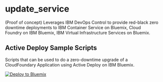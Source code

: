 # update_service

(Proof of concept) Leverages IBM DevOps Control to provide red-black zero downtime deployments to IBM Container Service on Bluemix, Cloud Foundry on IBM Bluemix, IBM Virtual Infrastructure Services on Bluemix.

## Active Deploy Sample Scripts

Scripts that can be used to do a zero-downtime upgrade of a 
CloudFoundary Application using Active Deploy on IBM Bluemix. 

[![Deploy to Bluemix](https://bluemix.net/deploy/button.png)](https://bluemix.net/deploy?repository=https://hub.jazz.net/git/eergun/ad_step)